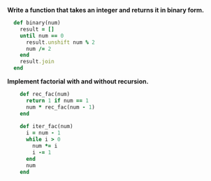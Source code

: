 **Write a function that takes an integer and returns it in binary form.**

  ```ruby
    def binary(num)
      result = []
      until num == 0
        result.unshift num % 2
        num /= 2
      end
      result.join
    end
  ```
 
**Implement factorial with and without recursion.**

  ```ruby
      def rec_fac(num)
        return 1 if num == 1
        num * rec_fac(num - 1)
      end
    
      def iter_fac(num)
        i = num - 1
        while i > 0
          num *= i
          i -= 1
        end
        num
      end
  ```
